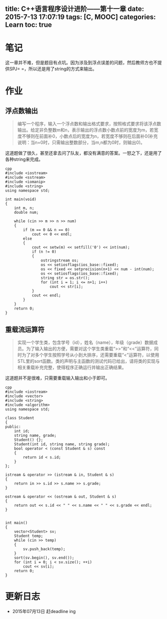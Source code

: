 title: C++语言程序设计进阶——第十一章
date: 2015-7-13 17:07:19
tags: [C, MOOC]
categories: Learn
toc: true
---
# 笔记
这一章并不难，但是题目有点坑。因为涉及到浮点误差的问题，然后教师方也不提供SPJ= =，所以还是用了string的方式来输出。

<!-- more -->

# 作业
## 浮点数输出
> 编写一个程序，输入一个浮点数和输出格式要求，按照格式要求将该浮点数输出。给定非负整数m和n，表示输出的浮点数小数点前的宽度为m，若宽度不够则在前面补0，小数点后的宽度为n，若宽度不够则在后面补0(补充说明：当n=0时，只需输出整数部分，当m,n都为0时，则输出0)。

这道题做了很久，甚至还拿去问了队友，都没有满意的答案。一怒之下，还是用了各种string来完成。


```
cpp
#include <iostream>
#include <sstream>
#include <iomanip>
#include <string>
using namespace std;

int main(void)
{
    int m, n;
    double num;

    while (cin >> m >> n >> num)
    {
        if (m == 0 && n == 0)
            cout << 0 << endl;
        else
        {
            cout << setw(m) << setfill('0') << int(num);
            if (n != 0)
            {
                ostringstream os;
                os << setiosflags(ios_base::fixed);
                os << fixed << setprecision(n+1) << num - int(num);
                os << setiosflags(ios_base::fixed);
                string str = os.str();
                for (int i = 1; i <= n+1; i++)
                    cout << str[i];
            }
            cout << endl;
        }
    }
    return 0;
}

```

## 重载流运算符
> 实现一个学生类，包含学号（id），姓名（name），年级（grade）数据成员。为了输入输出的方便，需要对这个学生类重载“>>”和“<<”运算符，同时为了对多个学生按照学号从小到大排序，还需要重载“<”运算符，以使用STL里的sort函数。类的声明与主函数的测试代码已给出，请将类的实现与相关重载补充完整，使得程序正确运行并输出正确结果。

这道题并不是很难，只需要重载输入输出和小于即可。


```
cpp
#include <iostream>
#include <vector>
#include <string>
#include <algorithm>
using namespace std;

class Student
{
public:
    int id;
    string name, grade;
    Student() {};
    Student(int id, string name, string grade);
    bool operator < (const Student & s) const
    {
        return id < s.id;
    }
};

istream & operator >> (istream & in, Student & s)
{
    return in >> s.id >> s.name >> s.grade;
}

ostream & operator << (ostream & out, Student & s)
{
    return out << s.id << " " << s.name << " " << s.grade << endl;
}


int main()
{
    vector<Student> sv;
    Student temp;
    while (cin >> temp)
    {
        sv.push_back(temp);
    }
    sort(sv.begin(), sv.end());
    for (int i = 0; i < sv.size(); ++i)
        cout << sv[i];
    return 0;
}

```

# 更新日志
- 2015年07月13日 赶deadline ing
